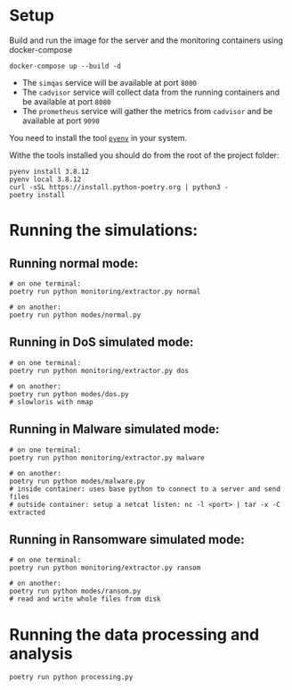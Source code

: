 # Setup

Build and run the image for the server and the monitoring containers using docker-compose

``` shell
docker-compose up --build -d
```

- The `simqas` service will be available at port `8000`
- The `cadvisor` service will collect data from the running containers and be available at port `8080`
- The `prometheus` service will gather the metrics from `cadvisor` and be available at port `9090`

You need to install the tool [`pyenv`](https://github.com/pyenv/pyenv) in your system.

Withe the tools installed you should do from the root of the project folder:

``` shell
pyenv install 3.8.12
pyenv local 3.8.12
curl -sSL https://install.python-poetry.org | python3 -
poetry install
```

# Running the simulations:
## Running normal mode:

``` shell
# on one terminal:
poetry run python monitoring/extractor.py normal

# on another:
poetry run python modes/normal.py
```

## Running in DoS simulated mode:

``` shell
# on one terminal:
poetry run python monitoring/extractor.py dos

# on another:
poetry run python modes/dos.py
# slowloris with nmap
```

## Running in Malware simulated mode:

``` shell
# on one terminal:
poetry run python monitoring/extractor.py malware

# on another:
poetry run python modes/malware.py
# inside container: uses base python to connect to a server and send files
# outside container: setup a netcat listen: nc -l <port> | tar -x -C extracted
```

## Running in Ransomware simulated mode:

``` shell
# on one terminal:
poetry run python monitoring/extractor.py ransom

# on another:
poetry run python modes/ransom.py
# read and write whole files from disk
```
# Running the data processing and analysis

``` shell
poetry run python processing.py
```
